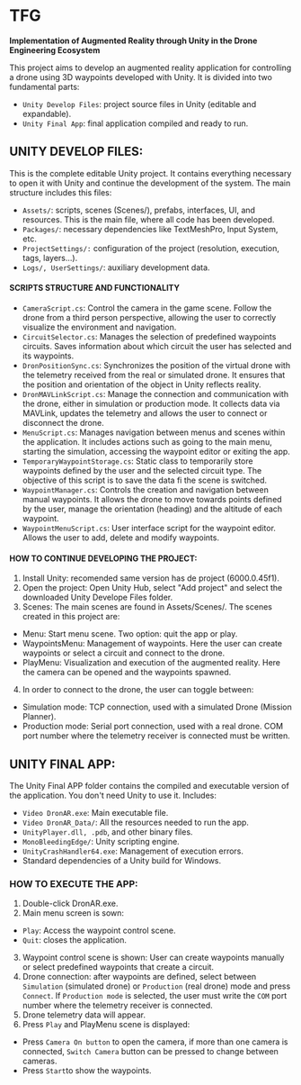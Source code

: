 # TFG
**Implementation of Augmented Reality through Unity in the Drone Engineering Ecosystem** 

This project aims to develop an augmented reality application for controlling a drone using 3D waypoints developed with Unity. It is divided into two fundamental parts:
- `Unity Develop Files`: project source files in Unity (editable and expandable).
- `Unity Final App`: final application compiled and ready to run.

## UNITY DEVELOP FILES:
This is the complete editable Unity project. It contains everything necessary to open it with Unity and continue the development of the system. The main structure includes this files:
- `Assets/`: scripts, scenes (Scenes/), prefabs, interfaces, UI, and resources. This is the main file, where all code has been developed.
- `Packages/`: necessary dependencies like TextMeshPro, Input System, etc.
- `ProjectSettings/:` configuration of the project (resolution, execution, tags, layers...).
- `Logs/, UserSettings/`: auxiliary development data.

#### SCRIPTS STRUCTURE AND FUNCTIONALITY
- `CameraScript.cs`: Control the camera in the game scene. Follow the drone from a third person perspective, allowing the user to correctly visualize the environment and navigation.
- `CircuitSelector.cs`: Manages the selection of predefined waypoints circuits. Saves information about which circuit the user has selected and its waypoints.
- `DronPositionSync.cs`: Synchronizes the position of the virtual drone with the telemetry received from the real or simulated drone. It ensures that the position and orientation of the object in Unity reflects reality.
- `DronMAVLinkScript.cs`: Manage the connection and communication with the drone, either in simulation or production mode. It collects data via MAVLink, updates the telemetry and allows the user to connect or disconnect the drone.
- `MenuScript.cs`: Manages navigation between menus and scenes within the application. It includes actions such as going to the main menu, starting the simulation, accessing the waypoint editor or exiting the app.
- `TemporaryWaypointStorage.cs`: Static class to temporarily store waypoints defined by the user and the selected circuit type. The objective of this script is to save the data fi the scene is switched.
- `WaypointManager.cs`: Controls the creation and navigation between manual waypoints. It allows the drone to move towards points defined by the user, manage the orientation (heading) and the altitude of each waypoint.
- `WaypointMenuScript.cs`: User interface script for the waypoint editor. Allows the user to add, delete and modify waypoints.

#### HOW TO CONTINUE DEVELOPING THE PROJECT:
1. Install Unity: recomended same version has de project (6000.0.45f1).
2. Open the project: Open Unity Hub, select "Add project" and select the downloaded Unity Develope Files folder.
3. Scenes: The main scenes are found in Assets/Scenes/. The scenes created in this project are:
  - Menu: Start menu scene. Two option: quit the app or play.
  - WaypointsMenu: Management of waypoints. Here the user can create waypoints or select a circuit and connect to the drone.
  - PlayMenu: Visualization and execution of the augmented reality. Here the camera can be opened and the waypoints spawned.
4. In order to connect to the drone, the user can toggle between:
  - Simulation mode: TCP connection, used with a simulated Drone (Mission Planner).
  - Production mode: Serial port connection, used with a real drone. COM port number where the telemetry receiver is connected must be written.



## UNITY FINAL APP:
The Unity Final APP folder contains the compiled and executable version of the application. You don't need Unity to use it. Includes:
- `Video DronAR.exe`: Main executable file.
- `Video DronAR_Data/`: All the resources needed to run the app.
- `UnityPlayer.dll, .pdb`, and other binary files.
- `MonoBleedingEdge/`: Unity scripting engine.
- `UnityCrashHandler64.exe`: Management of execution errors.
- Standard dependencies of a Unity build for Windows.

### HOW TO EXECUTE THE APP:
1. Double-click DronAR.exe.
2. Main menu screen is sown:
 -  `Play`: Access the waypoint control scene.
 -  `Quit`: closes the application.
3. Waypoint control scene is shown: User can create waypoints manually or select predefined waypoints that create a circuit.
4. Drone connection: after waypoints are defined, select between `Simulation` (simulated drone) or `Production` (real drone) mode and press `Connect`. If `Production mode` is selected, the user must write the `COM` port number where the telemetry receiver is connected.
5. Drone telemetry data will appear.
6. Press `Play` and PlayMenu scene is displayed:
  - Press `Camera On button` to open the camera, if more than one camera is connected, `Switch Camera` button can be pressed to change between cameras.
  - Press `Start`to show the waypoints.



